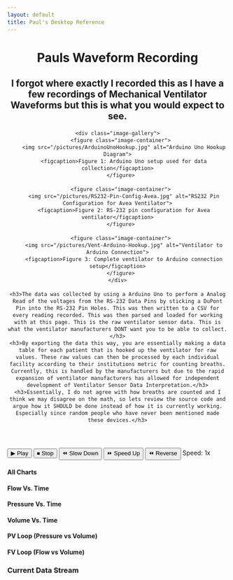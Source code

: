 ```yaml
---
layout: default
title: Paul's Desktop Reference
---
```


<link rel="stylesheet" href="/info/_css/dashboard.css">

<div class="dashboard-container">
  <header class="dashboard-header">
    <h1>Pauls Waveform Recording</h1>
    <h2>I forgot where exactly I recorded this as I have a few recordings of Mechanical Ventilator Waveforms but this is what you would expect to see.</h2>
    
    <div class="image-gallery">
      <figure class="image-container">
        <img src="/pictures/ArduinoUnoHookup.jpg" alt="Arduino Uno Hookup Diagram">
        <figcaption>Figure 1: Arduino Uno setup used for data collection</figcaption>
      </figure>
      
      <figure class="image-container">
        <img src="/pictures/RS232-Pin-Config-Avea.jpg" alt="RS232 Pin Configuration for Avea Ventilator">
        <figcaption>Figure 2: RS-232 pin configuration for Avea ventilator</figcaption>
      </figure>
      
      <figure class="image-container">
        <img src="/pictures/Vent-Arduino-Hookup.jpg" alt="Ventilator to Arduino Connection">
        <figcaption>Figure 3: Complete ventilator to Arduino connection setup</figcaption>
      </figure>
    </div>

    <h3>The data was collected by using a Arduino Uno to perform a Analog Read of the voltages from the RS-232 Data Pins by sticking a DuPont Pin into the RS-232 Pin Holes. This was then written to a CSV for every reading recorded. This was then parsed and loaded for working with at this page. This is the raw ventilator sensor data. This is what the ventilator manufacturers DONT want you to be able to collect.</h3>
    <h3>By exporting the data this way, you are essentially making a data table for each patient that is hooked up the ventilator for raw values. These raw values can then be processed by each individual facility according to their institutions metric for counting breaths. Currently, this is handled by the manufacturers but due to the rapid expansion of ventilator manufacturers has allowed for independent development of Ventilator Sensor Data Interpretation.</h3>
    <h3>Essentially, I do not agree with how breaths are counted and I think we may disagree on the math, so lets review the source code and argue how it SHOULD be done instead of how it is currently working. Especially since random people who have never been mentioned made these devices.</h3>
  </header>

  <div class="dashboard-controls">
    <div class="control-panel">
      <button id="playBtn">▶ Play</button>
      <button id="stopBtn">⏹ Stop</button>
      <button id="slowBtn">⏪ Slow Down</button>
      <button id="fastBtn">⏩ Speed Up</button>
      <button id="reverseBtn">⏪ Reverse</button>
      <span class="speed-indicator">Speed: <span id="speedDisplay">1x</span></span>
    </div>
  </div>

  <div class="dashboard-content">
    <div class="chart-container"><h4 class="chart-title">All Charts</h4><div class="chart-wrapper"><canvas id="timeSeriesChart"></canvas></div></div>
    <div class="chart-container"><h4 class="chart-title">Flow Vs. Time</h4><div class="chart-wrapper"><canvas id="timeSeriesChartFlow"></canvas></div></div>
    <div class="chart-container"><h4 class="chart-title">Pressure Vs. Time</h4><div class="chart-wrapper"><canvas id="timeSeriesChartPressure"></canvas></div></div>
    <div class="chart-container"><h4 class="chart-title">Volume Vs. Time</h4><div class="chart-wrapper"><canvas id="timeSeriesChartVolume"></canvas></div></div>
    <div class="chart-container loop-chart-container"><h4 class="chart-title">PV Loop (Pressure vs Volume)</h4><div class="chart-wrapper"><canvas id="PVLoop"></canvas></div></div>
    <div class="chart-container loop-chart-container"><h4 class="chart-title">FV Loop (Flow vs Volume)</h4><div class="chart-wrapper"><canvas id="FVLoop"></canvas></div></div>
    <div class="data-table-container"><h3>Current Data Stream</h3><table id="dataTable">
        <thead><tr id="tableHeader"></tr></thead><tbody id="tableBody"></tbody></table>
    </div>
  </div>
  </div>

<script src="https://cdn.jsdelivr.net/npm/xlsx@0.18.5/dist/xlsx.full.min.js"></script>
<script src="https://cdn.jsdelivr.net/npm/chart.js@3.7.1/dist/chart.min.js"></script>
<script src="https://cdn.jsdelivr.net/npm/chartjs-adapter-date-fns@2.0.0/dist/chartjs-adapter-date-fns.min.js"></script>
<script type="module" src="/info/js/dashboard.js"></script>
